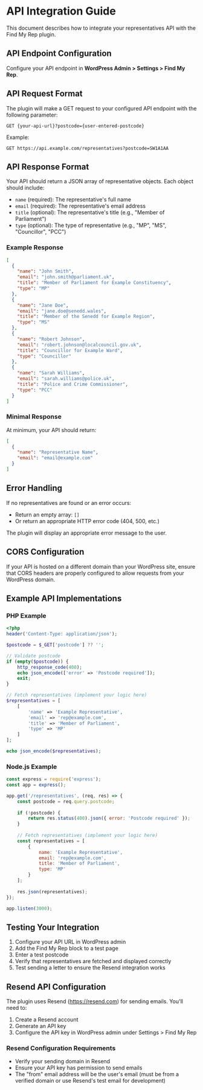 # API Integration Guide

This document describes how to integrate your representatives API with the Find My Rep plugin.

## API Endpoint Configuration

Configure your API endpoint in **WordPress Admin > Settings > Find My Rep**.

## API Request Format

The plugin will make a GET request to your configured API endpoint with the following parameter:

```
GET {your-api-url}?postcode={user-entered-postcode}
```

Example:
```
GET https://api.example.com/representatives?postcode=SW1A1AA
```

## API Response Format

Your API should return a JSON array of representative objects. Each object should include:

- `name` (required): The representative's full name
- `email` (required): The representative's email address
- `title` (optional): The representative's title (e.g., "Member of Parliament")
- `type` (optional): The type of representative (e.g., "MP", "MS", "Councillor", "PCC")

### Example Response

```json
[
  {
    "name": "John Smith",
    "email": "john.smith@parliament.uk",
    "title": "Member of Parliament for Example Constituency",
    "type": "MP"
  },
  {
    "name": "Jane Doe",
    "email": "jane.doe@senedd.wales",
    "title": "Member of the Senedd for Example Region",
    "type": "MS"
  },
  {
    "name": "Robert Johnson",
    "email": "robert.johnson@localcouncil.gov.uk",
    "title": "Councillor for Example Ward",
    "type": "Councillor"
  },
  {
    "name": "Sarah Williams",
    "email": "sarah.williams@police.uk",
    "title": "Police and Crime Commissioner",
    "type": "PCC"
  }
]
```

### Minimal Response

At minimum, your API should return:

```json
[
  {
    "name": "Representative Name",
    "email": "email@example.com"
  }
]
```

## Error Handling

If no representatives are found or an error occurs:

- Return an empty array: `[]`
- Or return an appropriate HTTP error code (404, 500, etc.)

The plugin will display an appropriate error message to the user.

## CORS Configuration

If your API is hosted on a different domain than your WordPress site, ensure that CORS headers are properly configured to allow requests from your WordPress domain.

## Example API Implementations

### PHP Example

```php
<?php
header('Content-Type: application/json');

$postcode = $_GET['postcode'] ?? '';

// Validate postcode
if (empty($postcode)) {
    http_response_code(400);
    echo json_encode(['error' => 'Postcode required']);
    exit;
}

// Fetch representatives (implement your logic here)
$representatives = [
    [
        'name' => 'Example Representative',
        'email' => 'rep@example.com',
        'title' => 'Member of Parliament',
        'type' => 'MP'
    ]
];

echo json_encode($representatives);
```

### Node.js Example

```javascript
const express = require('express');
const app = express();

app.get('/representatives', (req, res) => {
    const postcode = req.query.postcode;
    
    if (!postcode) {
        return res.status(400).json({ error: 'Postcode required' });
    }
    
    // Fetch representatives (implement your logic here)
    const representatives = [
        {
            name: 'Example Representative',
            email: 'rep@example.com',
            title: 'Member of Parliament',
            type: 'MP'
        }
    ];
    
    res.json(representatives);
});

app.listen(3000);
```

## Testing Your Integration

1. Configure your API URL in WordPress admin
2. Add the Find My Rep block to a test page
3. Enter a test postcode
4. Verify that representatives are fetched and displayed correctly
5. Test sending a letter to ensure the Resend integration works

## Resend API Configuration

The plugin uses Resend (https://resend.com) for sending emails. You'll need to:

1. Create a Resend account
2. Generate an API key
3. Configure the API key in WordPress admin under Settings > Find My Rep

### Resend Configuration Requirements

- Verify your sending domain in Resend
- Ensure your API key has permission to send emails
- The "from" email address will be the user's email (must be from a verified domain or use Resend's test email for development)
